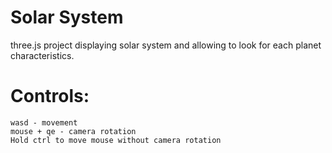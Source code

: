 # Solar System
three.js project displaying solar system and allowing to look for each planet characteristics.

# Controls:
    wasd - movement
    mouse + qe - camera rotation
    Hold ctrl to move mouse without camera rotation